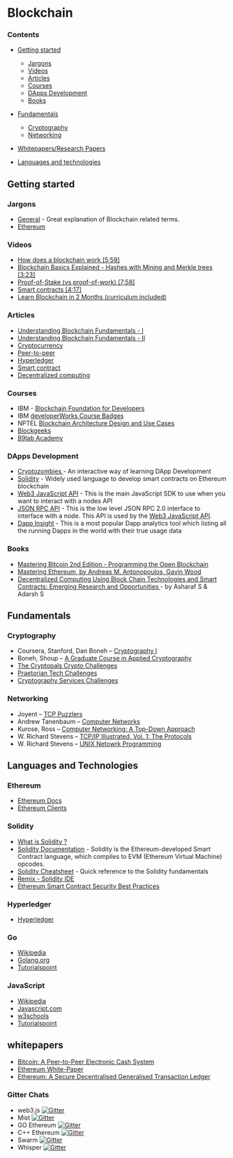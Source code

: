 # Blockchain

### Contents
* [Getting started](#guides)
	* [Jargons](#Jargons)
	* [Videos](#videos)
	* [Articles](#articles)
	* [Courses](#courses)
	* [DApps Development](#DApps-Development)
	* [Books](#books)
	
* [Fundamentals](#fundamentals)
	* [Cryptography](#cryptography)
	* [Networking](#networking)
		
* [Whitepapers/Research Papers](#whitepapers)
 
* [Languages and technologies](#languages-and-technologies)
	
## Getting started 

### Jargons 
* [General](https://blockchainhub.net/blockchain-glossary) - Great explanation of Blockchain related terms.
* [Ethereum](https://github.com/ethereum/wiki/wiki/Glossary) 

### Videos

* [How does a blockchain work [5:59]](https://www.youtube.com/watch?v=SSo_EIwHSd4)
* [Blockchain Basics Explained - Hashes with Mining and Merkle trees [3:23]](https://www.youtube.com/watch?v=lik9aaFIsl4)
* [Proof-of-Stake (vs proof-of-work) [7:58]](https://www.youtube.com/watch?v=M3EFi_POhps)
* [Smart contracts [4:17]](https://www.youtube.com/watch?v=ZE2HxTmxfrI)
* [Learn Blockchain in 2 Months (curriculum included)](https://www.youtube.com/watch?v=wVVGv2bmxow)

### Articles

* [Understanding Blockchain Fundamentals - I](https://medium.com/loom-network/understanding-blockchain-fundamentals-part-1-byzantine-fault-tolerance-245f46fe8419)
* [Understanding Blockchain Fundamentals - II](https://medium.com/loom-network/understanding-blockchain-fundamentals-part-2-proof-of-work-proof-of-stake-b6ae907c7edb)
* [Cryptocurrency](https://en.wikipedia.org/wiki/Cryptocurrency)
* [Peer-to-peer](https://en.wikipedia.org/wiki/Peer-to-peer)
* [Hyperledger](https://en.wikipedia.org/wiki/Hyperledger)
* [Smart contract](https://en.wikipedia.org/wiki/Smart_contract)
* [Decentralized computing](https://en.wikipedia.org/wiki/Decentralized_computing)

### Courses

* IBM - [Blockchain Foundation for Developers](https://www.coursera.org/learn/ibm-blockchain-essentials-for-developers)
* IBM [developerWorks Course Badges](https://academy.b9lab.com/)
* NPTEL [Blockchain Architecture Design and Use Cases](https://onlinecourses.nptel.ac.in/noc18_cs47/preview)
* [Blockgeeks](https://courses.blockgeeks.com/)
* [B9lab Academy](https://academy.b9lab.com/)

### DApps Development
- [Cryptozombies ](https://cryptozombies.io) - An interactive way of learning DApp Development
- [Solidity](#solidity) - Widely used language to develop smart contracts on Ethereum blockchain
- [Web3 JavaScript API](https://github.com/ethereum/wiki/wiki/JavaScript-API) - This is the main JavaScript SDK to use when you want to interact with a nodes API
- [JSON RPC API](https://github.com/ethereum/wiki/wiki/JSON-RPC) - This is the low level JSON RPC 2.0 interface to interface with a node. This API is used by the [Web3 JavaScript API](https://github.com/ethereum/wiki/wiki/JavaScript-API).
- [Dapp Insight](https://dappinsight.com) - This is a most popular Dapp analytics tool which listing all the running Dapps in the world with their true usage data 

### Books

* [Mastering Bitcoin 2nd Edition - Programming the Open Blockchain](https://github.com/bitcoinbook/bitcoinbook)
* [Mastering Ethereum, by Andreas M. Antonopoulos, Gavin Wood ](https://github.com/ethereumbook/ethereumbook)
* [Decentralized Computing Using Block Chain Technologies and Smart Contracts: Emerging Research and Opportunities ](https://www.amazon.in/Decentralized-Computing-Using-Technologies-Contracts/dp/1522521933/ref=sr_1_1?s=digital-text&ie=UTF8&qid=1524486104&sr=8-1&keywords=Blockchain+asharaf) - by Asharaf S & Adarsh S

## Fundamentals

### Cryptography

* Coursera, Stanford, Dan Boneh – [Cryptography I](https://www.coursera.org/learn/crypto)
* Boneh, Shoup – [A Graduate Course in Applied Cryptography](https://crypto.stanford.edu/~dabo/cryptobook/draft_0_3.pdf)
* [The Cryptopals Crypto Challenges](https://cryptopals.com/)
* [Praetorian Tech Challenges](https://www.praetorian.com/challenges)
* [Cryptography Services Challenges](http://cryptoservices.github.io/challenges/)

### Networking

* Joyent – [TCP Puzzlers](https://www.joyent.com/blog/tcp-puzzlers)
* Andrew Tanenbaum – [Computer Networks](https://www.amazon.com/Computer-Networks-Tanenbaum-International-Economy/dp/9332518742)
* Kurose, Ross – [Computer Networking: A Top-Down Approach](https://www.amazon.com/Computer-Networking-Top-Down-Approach-6th/dp/0132856204)
* W. Richard Stevens – [TCP/IP Illustrated, Vol. 1: The Protocols](https://www.amazon.com/TCP-Illustrated-Vol-Addison-Wesley-Professional/dp/0201633469)
* W. Richard Stevens – [UNIX Netowrk Programming](https://www.amazon.com/UNIX-Network-Programming-Richard-Stevens/dp/0139498761)

## Languages and Technologies

### Ethereum
* [Ethereum Docs](http://www.ethdocs.org/en/latest/)
* [Ethereum Clients](https://github.com/ethereum/wiki/wiki/Clients)


### Solidity
* [What is Solidity ?](https://en.wikipedia.org/wiki/Solidity)
* [Solidity Documentation](https://solidity.readthedocs.org/en/latest/) - Solidity is the Ethereum-developed Smart Contract language, which compiles to EVM (Ethereum Virtual Machine) opcodes.
* [Solidity Cheatsheet](https://github.com/manojpramesh/solidity-cheatsheet) - Quick reference to the Solidity fundamentals
* [Remix - Solidity IDE](https://remix.ethereum.org/#optimize=false&version=soljson-v0.4.23+commit.124ca40d.js)
* [Ethereum Smart Contract Security Best Practices](https://consensys.github.io/smart-contract-best-practices/)

### Hyperledger
* [Hyperledger](https://www.hyperledger.org/)


### Go
* [Wikipedia](https://en.wikipedia.org/wiki/Go_(programming_language))
* [Golang.org](https://golang.org/)
* [Tutorialspoint](https://www.tutorialspoint.com/go/index.htm)

### JavaScript
* [Wikipedia](https://en.wikipedia.org/wiki/JavaScript)
* [Javascript.com](https://www.javascript.com/)
* [w3schools](https://www.w3schools.com/js/default.asp)
* [Tutorialspoint](https://www.tutorialspoint.com/javascript/index.htm)

## whitepapers
* [Bitcoin: A Peer-to-Peer Electronic Cash System](https://bitcoin.org/bitcoin.pdf)
* [Ethereum White-Paper](https://github.com/ethereum/wiki/wiki/White-Paper)
* [Ethereum: A Secure Decentralised Generalised Transaction Ledger](http://gavwood.com/paper.pdf)


### Gitter Chats
- web3.js [![Gitter](https://badges.gitter.im/Join%20Chat.svg)](https://gitter.im/ethereum/web3.js?utm_source=badge&utm_medium=badge&utm_campaign=pr-badge)
- Mist [![Gitter](https://badges.gitter.im/Join%20Chat.svg)](https://gitter.im/ethereum/mist?utm_source=badge&utm_medium=badge&utm_campaign=pr-badge)
- GO Ethereum [![Gitter](https://badges.gitter.im/Join%20Chat.svg)](https://gitter.im/ethereum/go-ethereum?utm_source=badge&utm_medium=badge&utm_campaign=pr-badge)
- C++ Ethereum [![Gitter](https://badges.gitter.im/Join%20Chat.svg)](https://gitter.im/ethereum/cpp-ethereum?utm_source=badge&utm_medium=badge&utm_campaign=pr-badge)
- Swarm [![Gitter](https://badges.gitter.im/Join%20Chat.svg)](https://gitter.im/ethereum/swarm?utm_source=badge&utm_medium=badge&utm_campaign=pr-badge)
- Whisper [![Gitter](https://badges.gitter.im/Join%20Chat.svg)](https://gitter.im/ethereum/whisper?utm_source=badge&utm_medium=badge&utm_campaign=pr-badge)
